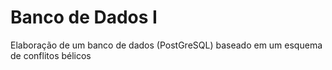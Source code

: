 # Banco de Dados I  
Elaboração de um banco de dados (PostGreSQL) baseado em um esquema de conflitos bélicos
